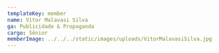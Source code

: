 ```yaml
---
templateKey: member
name: Vitor Malavasi Silva
ga: Publicidade & Propaganda
cargo: Sênior
memberImage: ../../../static/images/uploads/VitorMalavasiSilva.jpg
---
```

